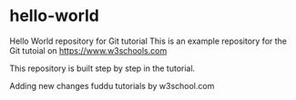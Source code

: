 # hello-world
Hello World repository for Git tutorial
This is an example repository for the Git tutoial on https://www.w3schools.com

This repository is built step by step in the tutorial.

Adding new changes fuddu tutorials by w3school.com

